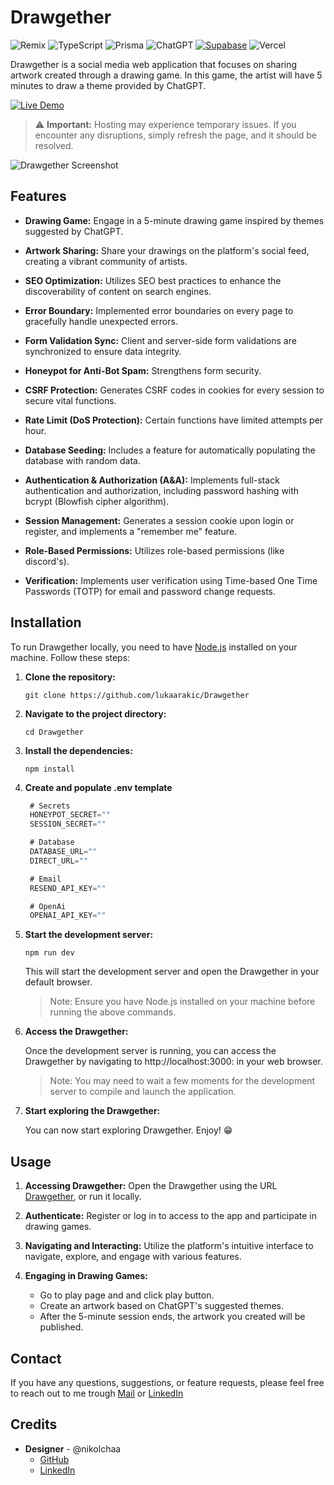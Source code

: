 # Drawgether

![Remix](https://img.shields.io/badge/remix-%23000.svg?style=for-the-badge&logo=remix&logoColor=white)
![TypeScript](https://img.shields.io/badge/typescript-%23007ACC.svg?style=for-the-badge&logo=typescript&logoColor=white)
![Prisma](https://img.shields.io/badge/Prisma-3982CE?style=for-the-badge&logo=Prisma&logoColor=white)
![ChatGPT](https://img.shields.io/badge/chatGPT-74aa9c?style=for-the-badge&logo=openai&logoColor=white)
[![Supabase](https://img.shields.io/badge/supabase-black?logo=supabase&style=for-the-badge)](https://supabase.io/)
![Vercel](https://img.shields.io/badge/vercel-%23000000.svg?style=for-the-badge&logo=vercel&logoColor=white)

Drawgether is a social media web application that focuses on sharing artwork created through a drawing game. In this game, the artist will have 5 minutes to draw a theme provided by ChatGPT.

<a href="https://drawgether.netrunners.work/" target="_blank" rel="noopener noreferrer">
  <img src="https://img.shields.io/badge/Live%20Demo-Click%20Here-success?style=for-the-badge" alt="Live Demo" />
</a>

> :warning: **Important:** Hosting may experience temporary issues. If you encounter any disruptions, simply refresh the page, and it should be resolved.

![Drawgether Screenshot](https://i.imgur.com/IUq2yAN.png)

## Features

- **Drawing Game:** Engage in a 5-minute drawing game inspired by themes suggested by ChatGPT.

- **Artwork Sharing:** Share your drawings on the platform's social feed, creating a vibrant community of artists.

- **SEO Optimization:** Utilizes SEO best practices to enhance the discoverability of content on search engines.

- **Error Boundary:** Implemented error boundaries on every page to gracefully handle unexpected errors.

- **Form Validation Sync:** Client and server-side form validations are synchronized to ensure data integrity.

- **Honeypot for Anti-Bot Spam:** Strengthens form security.

- **CSRF Protection:** Generates CSRF codes in cookies for every session to secure vital functions.

- **Rate Limit (DoS Protection):** Certain functions have limited attempts per hour.

- **Database Seeding:** Includes a feature for automatically populating the database with random data.

- **Authentication & Authorization (A&A):** Implements full-stack authentication and authorization, including password hashing with bcrypt (Blowfish cipher algorithm).

- **Session Management:** Generates a session cookie upon login or register, and implements a "remember me" feature.

- **Role-Based Permissions:** Utilizes role-based permissions (like discord's).

- **Verification:** Implements user verification using Time-based One Time Passwords (TOTP) for email and password change requests.

## Installation

To run Drawgether locally, you need to have [Node.js](https://nodejs.org) installed on your machine. Follow these steps:

1. **Clone the repository:**

   ```shell
   git clone https://github.com/lukaarakic/Drawgether
   ```

2. **Navigate to the project directory:**

   ```shell
   cd Drawgether
   ```

3. **Install the dependencies:**

   ```shell
   npm install
   ```

4. **Create and populate .env template**

   ```ts
    # Secrets
    HONEYPOT_SECRET=""
    SESSION_SECRET=""

    # Database
    DATABASE_URL=""
    DIRECT_URL=""

    # Email
    RESEND_API_KEY=""

    # OpenAi
    OPENAI_API_KEY=""
   ```

5. **Start the development server:**

   ```shell
   npm run dev
   ```

   This will start the development server and open the Drawgether in your default browser.

   > Note: Ensure you have Node.js installed on your machine before running the above commands.

6. **Access the Drawgether:**

   Once the development server is running, you can access the Drawgether by navigating to http://localhost:3000: in your web browser.

   > Note: You may need to wait a few moments for the development server to compile and launch the application.

7. **Start exploring the Drawgether:**

   You can now start exploring Drawgether. Enjoy! 😁

## Usage

1. **Accessing Drawgether:**
   Open the Drawgether using the URL [Drawgether](https://drawgether.netrunners.work/), or run it locally.

2. **Authenticate:**
   Register or log in to access to the app and participate in drawing games.

3. **Navigating and Interacting:**
   Utilize the platform's intuitive interface to navigate, explore, and engage with various features.

4. **Engaging in Drawing Games:**
   - Go to play page and and click play button.
   - Create an artwork based on ChatGPT's suggested themes.
   - After the 5-minute session ends, the artwork you created will be published.

## Contact

If you have any questions, suggestions, or feature requests, please feel free to reach out to me trough [Mail](mailto:rakic@netrunners.work) or [LinkedIn](https://www.linkedin.com/in/lukaarakic/)

## Credits

- **Designer** - @nikolchaa
  - [GitHub](https://github.com/nikolchaa)
  - [LinkedIn](https://www.linkedin.com/in/nikolchaa/)
